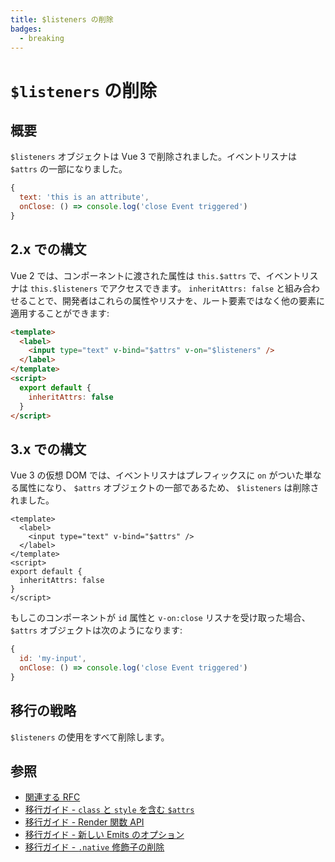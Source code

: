 ```yaml
---
title: $listeners の削除
badges:
  - breaking
---
```


# `$listeners` の削除 <MigrationBadges :badges="$frontmatter.badges" />

## 概要

`$listeners` オブジェクトは Vue 3 で削除されました。イベントリスナは `$attrs` の一部になりました。

```js
{
  text: 'this is an attribute',
  onClose: () => console.log('close Event triggered')
}
```

## 2.x での構文

Vue 2 では、コンポーネントに渡された属性は `this.$attrs` で、イベントリスナは `this.$listeners` でアクセスできます。
`inheritAttrs: false` と組み合わせることで、開発者はこれらの属性やリスナを、ルート要素ではなく他の要素に適用することができます:

```html
<template>
  <label>
    <input type="text" v-bind="$attrs" v-on="$listeners" />
  </label>
</template>
<script>
  export default {
    inheritAttrs: false
  }
</script>
```

## 3.x での構文

Vue 3 の仮想 DOM では、イベントリスナはプレフィックスに `on` がついた単なる属性になり、 `$attrs` オブジェクトの一部であるため、 `$listeners` は削除されました。

```vue
<template>
  <label>
    <input type="text" v-bind="$attrs" />
  </label>
</template>
<script>
export default {
  inheritAttrs: false
}
</script>
```

もしこのコンポーネントが `id` 属性と `v-on:close` リスナを受け取った場合、 `$attrs` オブジェクトは次のようになります:

```js
{
  id: 'my-input',
  onClose: () => console.log('close Event triggered')
}
```

## 移行の戦略

`$listeners` の使用をすべて削除します。

## 参照

- [関連する RFC](https://github.com/vuejs/rfcs/blob/master/active-rfcs/0031-attr-fallthrough.md)
- [移行ガイド - `class` と `style` を含む `$attrs`](./attrs-includes-class-style.md)
- [移行ガイド - Render 関数 API](./render-function-api.md)
- [移行ガイド - 新しい Emits のオプション](./emits-option.md)
- [移行ガイド - `.native` 修飾子の削除](./v-on-native-modifier-removed.md)
